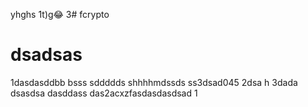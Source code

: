 

yhghs
1t)g😂
3# fcrypto
# dsadsas
1dasdasddbb
 bsss
sddddds
shhhhmdssds
ss3dsad045
2dsa h
3dada
dsasdsa
dasddass
das2acxzfasdasdasdsad
1
